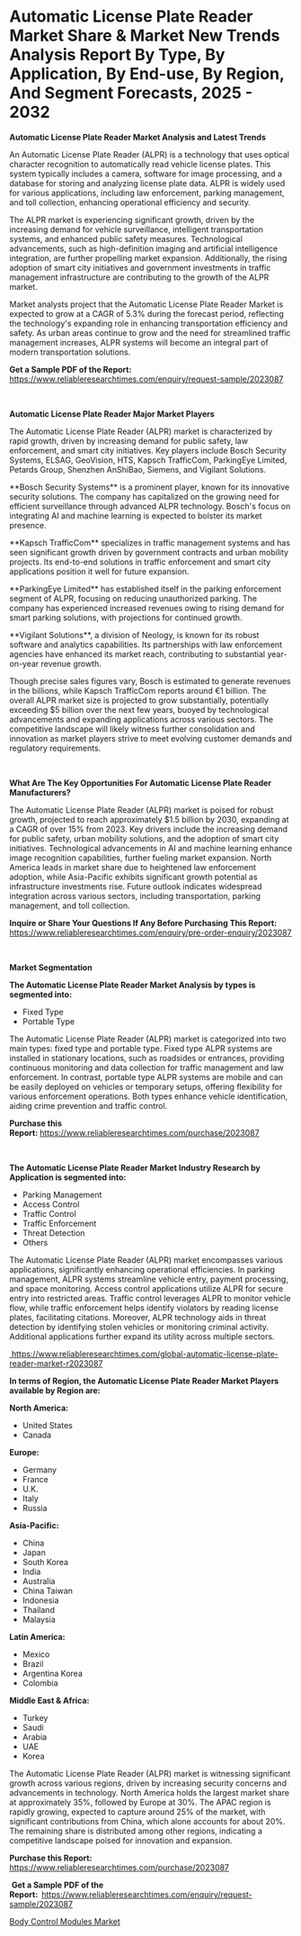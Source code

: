 <p><h1>Automatic License Plate Reader Market Share & Market New Trends Analysis Report By Type, By Application, By End-use, By Region, And Segment Forecasts, 2025 - 2032</h1></p><p><strong>Automatic License Plate Reader Market Analysis and Latest Trends</strong></p>
<p><p>An Automatic License Plate Reader (ALPR) is a technology that uses optical character recognition to automatically read vehicle license plates. This system typically includes a camera, software for image processing, and a database for storing and analyzing license plate data. ALPR is widely used for various applications, including law enforcement, parking management, and toll collection, enhancing operational efficiency and security.</p><p>The ALPR market is experiencing significant growth, driven by the increasing demand for vehicle surveillance, intelligent transportation systems, and enhanced public safety measures. Technological advancements, such as high-definition imaging and artificial intelligence integration, are further propelling market expansion. Additionally, the rising adoption of smart city initiatives and government investments in traffic management infrastructure are contributing to the growth of the ALPR market. </p><p>Market analysts project that the Automatic License Plate Reader Market is expected to grow at a CAGR of 5.3% during the forecast period, reflecting the technology's expanding role in enhancing transportation efficiency and safety. As urban areas continue to grow and the need for streamlined traffic management increases, ALPR systems will become an integral part of modern transportation solutions.</p></p>
<p><strong>Get a Sample PDF of the Report:&nbsp;</strong> <a href="https://www.reliableresearchtimes.com/enquiry/request-sample/2023087?utm_campaign=2189&utm_medium=2&utm_source=Github&utm_content=ia&utm_term=12022025&utm_id=automatic-license-plate-reader">https://www.reliableresearchtimes.com/enquiry/request-sample/2023087</a></p>
<p>&nbsp;</p>
<p><strong>Automatic License Plate Reader Major Market Players</strong></p>
<p><p>The Automatic License Plate Reader (ALPR) market is characterized by rapid growth, driven by increasing demand for public safety, law enforcement, and smart city initiatives. Key players include Bosch Security Systems, ELSAG, GeoVision, HTS, Kapsch TrafficCom, ParkingEye Limited, Petards Group, Shenzhen AnShiBao, Siemens, and Vigilant Solutions.</p><p>**Bosch Security Systems** is a prominent player, known for its innovative security solutions. The company has capitalized on the growing need for efficient surveillance through advanced ALPR technology. Bosch's focus on integrating AI and machine learning is expected to bolster its market presence.</p><p>**Kapsch TrafficCom** specializes in traffic management systems and has seen significant growth driven by government contracts and urban mobility projects. Its end-to-end solutions in traffic enforcement and smart city applications position it well for future expansion.</p><p>**ParkingEye Limited** has established itself in the parking enforcement segment of ALPR, focusing on reducing unauthorized parking. The company has experienced increased revenues owing to rising demand for smart parking solutions, with projections for continued growth.</p><p>**Vigilant Solutions**, a division of Neology, is known for its robust software and analytics capabilities. Its partnerships with law enforcement agencies have enhanced its market reach, contributing to substantial year-on-year revenue growth.</p><p>Though precise sales figures vary, Bosch is estimated to generate revenues in the billions, while Kapsch TrafficCom reports around €1 billion. The overall ALPR market size is projected to grow substantially, potentially exceeding $5 billion over the next few years, buoyed by technological advancements and expanding applications across various sectors. The competitive landscape will likely witness further consolidation and innovation as market players strive to meet evolving customer demands and regulatory requirements.</p></p>
<p>&nbsp;</p>
<p><strong>What Are The Key Opportunities For Automatic License Plate Reader Manufacturers?</strong></p>
<p><p>The Automatic License Plate Reader (ALPR) market is poised for robust growth, projected to reach approximately $1.5 billion by 2030, expanding at a CAGR of over 15% from 2023. Key drivers include the increasing demand for public safety, urban mobility solutions, and the adoption of smart city initiatives. Technological advancements in AI and machine learning enhance image recognition capabilities, further fueling market expansion. North America leads in market share due to heightened law enforcement adoption, while Asia-Pacific exhibits significant growth potential as infrastructure investments rise. Future outlook indicates widespread integration across various sectors, including transportation, parking management, and toll collection.</p></p>
<p><strong>Inquire or Share Your Questions If Any Before Purchasing This Report:</strong> <a href="https://www.reliableresearchtimes.com/enquiry/pre-order-enquiry/2023087?utm_campaign=2189&utm_medium=2&utm_source=Github&utm_content=ia&utm_term=12022025&utm_id=automatic-license-plate-reader">https://www.reliableresearchtimes.com/enquiry/pre-order-enquiry/2023087</a></p>
<p>&nbsp;</p>
<p><strong>Market Segmentation</strong></p>
<p><strong>The Automatic License Plate Reader Market Analysis by types is segmented into:</strong></p>
<p><ul><li>Fixed Type</li><li>Portable Type</li></ul></p>
<p><p>The Automatic License Plate Reader (ALPR) market is categorized into two main types: fixed type and portable type. Fixed type ALPR systems are installed in stationary locations, such as roadsides or entrances, providing continuous monitoring and data collection for traffic management and law enforcement. In contrast, portable type ALPR systems are mobile and can be easily deployed on vehicles or temporary setups, offering flexibility for various enforcement operations. Both types enhance vehicle identification, aiding crime prevention and traffic control.</p></p>
<p><strong>Purchase this Report:&nbsp;</strong><a href="https://www.reliableresearchtimes.com/purchase/2023087?utm_campaign=2189&utm_medium=2&utm_source=Github&utm_content=ia&utm_term=12022025&utm_id=automatic-license-plate-reader">https://www.reliableresearchtimes.com/purchase/2023087</a></p>
<p>&nbsp;</p>
<p><strong>The Automatic License Plate Reader Market Industry Research by Application is segmented into:</strong></p>
<p><ul><li>Parking Management</li><li>Access Control</li><li>Traffic Control</li><li>Traffic Enforcement</li><li>Threat Detection</li><li>Others</li></ul></p>
<p><p>The Automatic License Plate Reader (ALPR) market encompasses various applications, significantly enhancing operational efficiencies. In parking management, ALPR systems streamline vehicle entry, payment processing, and space monitoring. Access control applications utilize ALPR for secure entry into restricted areas. Traffic control leverages ALPR to monitor vehicle flow, while traffic enforcement helps identify violators by reading license plates, facilitating citations. Moreover, ALPR technology aids in threat detection by identifying stolen vehicles or monitoring criminal activity. Additional applications further expand its utility across multiple sectors.</p></p>
<p><a href="https://www.reliableresearchtimes.com/global-automatic-license-plate-reader-market-r2023087?utm_campaign=2189&utm_medium=2&utm_source=Github&utm_content=ia&utm_term=12022025&utm_id=automatic-license-plate-reader">&nbsp;https://www.reliableresearchtimes.com/global-automatic-license-plate-reader-market-r2023087</a></p>
<p><strong>In terms of Region, the Automatic License Plate Reader Market Players available by Region are:</strong></p>
<p>
    <p> <strong> North America: </strong>
        <ul>
            <li>United States</li>
            <li>Canada</li>
        </ul>
        </p> 
    <p> <strong> Europe: </strong>
        <ul>
            <li>Germany</li>
            <li>France</li>
            <li>U.K.</li>
            <li>Italy</li>
            <li>Russia</li>
        </ul>
        </p> 
    <p> <strong> Asia-Pacific: </strong>
        <ul>
            <li>China</li>
            <li>Japan</li>
            <li>South Korea</li>
            <li>India</li>
            <li>Australia</li>
            <li>China Taiwan</li>
            <li>Indonesia</li>
            <li>Thailand</li>
            <li>Malaysia</li>
        </ul>
        </p> 
    <p> <strong> Latin America: </strong>
        <ul>
            <li>Mexico</li>
            <li>Brazil</li>
            <li>Argentina Korea</li>
            <li>Colombia</li>
        </ul>
        </p> 
    <p> <strong> Middle East & Africa: </strong>
        <ul>
            <li>Turkey</li>
            <li>Saudi</li>
            <li>Arabia</li>
            <li>UAE</li>
            <li>Korea</li>
        </ul>
    </p>
    </p>
<p><p>The Automatic License Plate Reader (ALPR) market is witnessing significant growth across various regions, driven by increasing security concerns and advancements in technology. North America holds the largest market share at approximately 35%, followed by Europe at 30%. The APAC region is rapidly growing, expected to capture around 25% of the market, with significant contributions from China, which alone accounts for about 20%. The remaining share is distributed among other regions, indicating a competitive landscape poised for innovation and expansion.</p></p>
<p><strong>Purchase this Report: </strong><a href="https://www.reliableresearchtimes.com/purchase/2023087?utm_campaign=2189&utm_medium=2&utm_source=Github&utm_content=ia&utm_term=12022025&utm_id=automatic-license-plate-reader">https://www.reliableresearchtimes.com/purchase/2023087</a></p>
<p>&nbsp;<strong>Get a Sample PDF of the Report:&nbsp;&nbsp;</strong><a href="https://www.reliableresearchtimes.com/enquiry/request-sample/2023087?utm_campaign=2189&utm_medium=2&utm_source=Github&utm_content=ia&utm_term=12022025&utm_id=automatic-license-plate-reader">https://www.reliableresearchtimes.com/enquiry/request-sample/2023087</a></p>
<p><strong></strong></p>
<p><p><a href="https://github.com/NargisHussain75/Market-Research-Report-List-1/blob/main/body-control-modules-market.md?utm_campaign=2189&utm_medium=2&utm_source=Github&utm_content=ia&utm_term=12022025&utm_id=automatic-license-plate-reader">Body Control Modules Market</a></p></p>